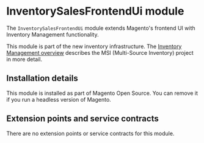 # InventorySalesFrontendUi module

The `InventorySalesFrontendUi` module extends Magento's frontend UI with Inventory Management functionality.

This module is part of the new inventory infrastructure. The
[Inventory Management overview](https://developer.adobe.com/commerce/webapi/rest/inventory/index.html)
describes the MSI (Multi-Source Inventory) project in more detail.

## Installation details

This module is installed as part of Magento Open Source. You can remove it if you run a headless version of Magento.

## Extension points and service contracts

There are no extension points or service contracts for this module.
